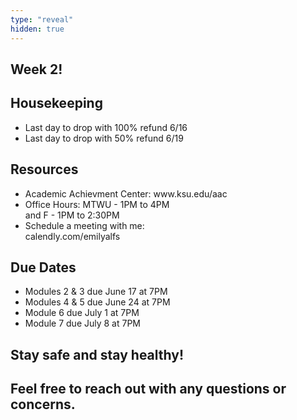 ```yaml
---
type: "reveal"
hidden: true
---
```

<section>
	<h2>Week 2!</h2>
</section>


<section>
    <h2>Housekeeping</h2>
    <ul>
        <li>Last day to drop with 100% refund 6/16</li>
        <li>Last day to drop with 50% refund 6/19</li>
    </ul>
</section>


<section>
	<h2>Resources</h2>
	<ul>
		<li>Academic Achievment Center: www.ksu.edu/aac</li>
        <li>Office Hours: MTWU - 1PM to 4PM </br> and F - 1PM to 2:30PM</li>
        <li>Schedule a meeting with me: </br>calendly.com/emilyalfs </li>
	</ul>
</section>

<section>
	<h2>Due Dates</h2>
	<ul>
		<li>Modules 2 & 3 due June 17 at 7PM </li>
		<li>Modules 4 & 5 due June 24 at 7PM </li>
        <li>Module 6 due July 1 at 7PM </li>
        <li>Module 7 due July 8 at 7PM </li>
	</ul>
</section>

<section>
	<h2>Stay safe and stay healthy!</h2>
	<h2>Feel free to reach out with any questions or concerns. </h2>
</section>
